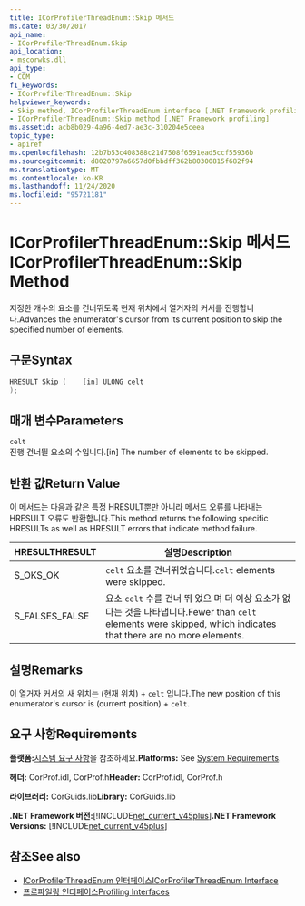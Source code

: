 ```yaml
---
title: ICorProfilerThreadEnum::Skip 메서드
ms.date: 03/30/2017
api_name:
- ICorProfilerThreadEnum.Skip
api_location:
- mscorwks.dll
api_type:
- COM
f1_keywords:
- ICorProfilerThreadEnum::Skip
helpviewer_keywords:
- Skip method, ICorProfilerThreadEnum interface [.NET Framework profiling]
- ICorProfilerThreadEnum::Skip method [.NET Framework profiling]
ms.assetid: acb8b029-4a96-4ed7-ae3c-310204e5ceea
topic_type:
- apiref
ms.openlocfilehash: 12b7b53c408388c21d7508f6591ead5ccf55936b
ms.sourcegitcommit: d8020797a6657d0fbbdff362b80300815f682f94
ms.translationtype: MT
ms.contentlocale: ko-KR
ms.lasthandoff: 11/24/2020
ms.locfileid: "95721181"
---
```

# <a name="icorprofilerthreadenumskip-method"></a><span data-ttu-id="ba4e5-102">ICorProfilerThreadEnum::Skip 메서드</span><span class="sxs-lookup"><span data-stu-id="ba4e5-102">ICorProfilerThreadEnum::Skip Method</span></span>

<span data-ttu-id="ba4e5-103">지정한 개수의 요소를 건너뛰도록 현재 위치에서 열거자의 커서를 진행합니다.</span><span class="sxs-lookup"><span data-stu-id="ba4e5-103">Advances the enumerator's cursor from its current position to skip the specified number of elements.</span></span>  
  
## <a name="syntax"></a><span data-ttu-id="ba4e5-104">구문</span><span class="sxs-lookup"><span data-stu-id="ba4e5-104">Syntax</span></span>  
  
```cpp  
HRESULT Skip (    [in] ULONG celt  
);  
```  
  
## <a name="parameters"></a><span data-ttu-id="ba4e5-105">매개 변수</span><span class="sxs-lookup"><span data-stu-id="ba4e5-105">Parameters</span></span>  

 `celt`  
 <span data-ttu-id="ba4e5-106">진행 건너뛸 요소의 수입니다.</span><span class="sxs-lookup"><span data-stu-id="ba4e5-106">[in] The number of elements to be skipped.</span></span>  
  
## <a name="return-value"></a><span data-ttu-id="ba4e5-107">반환 값</span><span class="sxs-lookup"><span data-stu-id="ba4e5-107">Return Value</span></span>  

 <span data-ttu-id="ba4e5-108">이 메서드는 다음과 같은 특정 HRESULT뿐만 아니라 메서드 오류를 나타내는 HRESULT 오류도 반환합니다.</span><span class="sxs-lookup"><span data-stu-id="ba4e5-108">This method returns the following specific HRESULTs as well as HRESULT errors that indicate method failure.</span></span>  
  
|<span data-ttu-id="ba4e5-109">HRESULT</span><span class="sxs-lookup"><span data-stu-id="ba4e5-109">HRESULT</span></span>|<span data-ttu-id="ba4e5-110">설명</span><span class="sxs-lookup"><span data-stu-id="ba4e5-110">Description</span></span>|  
|-------------|-----------------|  
|<span data-ttu-id="ba4e5-111">S_OK</span><span class="sxs-lookup"><span data-stu-id="ba4e5-111">S_OK</span></span>|<span data-ttu-id="ba4e5-112">`celt` 요소를 건너뛰었습니다.</span><span class="sxs-lookup"><span data-stu-id="ba4e5-112">`celt` elements were skipped.</span></span>|  
|<span data-ttu-id="ba4e5-113">S_FALSE</span><span class="sxs-lookup"><span data-stu-id="ba4e5-113">S_FALSE</span></span>|<span data-ttu-id="ba4e5-114">요소 `celt` 수를 건너 뛰 었으 며 더 이상 요소가 없다는 것을 나타냅니다.</span><span class="sxs-lookup"><span data-stu-id="ba4e5-114">Fewer than `celt` elements were skipped, which indicates that there are no more elements.</span></span>|  
  
## <a name="remarks"></a><span data-ttu-id="ba4e5-115">설명</span><span class="sxs-lookup"><span data-stu-id="ba4e5-115">Remarks</span></span>  

 <span data-ttu-id="ba4e5-116">이 열거자 커서의 새 위치는 (현재 위치) + `celt` 입니다.</span><span class="sxs-lookup"><span data-stu-id="ba4e5-116">The new position of this enumerator's cursor is (current position) + `celt`.</span></span>  
  
## <a name="requirements"></a><span data-ttu-id="ba4e5-117">요구 사항</span><span class="sxs-lookup"><span data-stu-id="ba4e5-117">Requirements</span></span>  

 <span data-ttu-id="ba4e5-118">**플랫폼:**[시스템 요구 사항](../../get-started/system-requirements.md)을 참조하세요.</span><span class="sxs-lookup"><span data-stu-id="ba4e5-118">**Platforms:** See [System Requirements](../../get-started/system-requirements.md).</span></span>  
  
 <span data-ttu-id="ba4e5-119">**헤더:** CorProf.idl, CorProf.h</span><span class="sxs-lookup"><span data-stu-id="ba4e5-119">**Header:** CorProf.idl, CorProf.h</span></span>  
  
 <span data-ttu-id="ba4e5-120">**라이브러리:** CorGuids.lib</span><span class="sxs-lookup"><span data-stu-id="ba4e5-120">**Library:** CorGuids.lib</span></span>  
  
 <span data-ttu-id="ba4e5-121">**.NET Framework 버전:**[!INCLUDE[net_current_v45plus](../../../../includes/net-current-v45plus-md.md)]</span><span class="sxs-lookup"><span data-stu-id="ba4e5-121">**.NET Framework Versions:** [!INCLUDE[net_current_v45plus](../../../../includes/net-current-v45plus-md.md)]</span></span>  
  
## <a name="see-also"></a><span data-ttu-id="ba4e5-122">참조</span><span class="sxs-lookup"><span data-stu-id="ba4e5-122">See also</span></span>

- [<span data-ttu-id="ba4e5-123">ICorProfilerThreadEnum 인터페이스</span><span class="sxs-lookup"><span data-stu-id="ba4e5-123">ICorProfilerThreadEnum Interface</span></span>](icorprofilerthreadenum-interface.md)
- [<span data-ttu-id="ba4e5-124">프로파일링 인터페이스</span><span class="sxs-lookup"><span data-stu-id="ba4e5-124">Profiling Interfaces</span></span>](profiling-interfaces.md)
